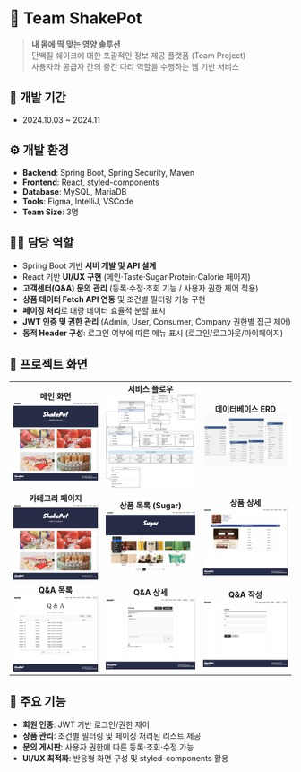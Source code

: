 # 🥤 Team ShakePot

> **내 몸에 딱 맞는 영양 솔루션**  
> 단백질 쉐이크에 대한 포괄적인 정보 제공 플랫폼 (Team Project)  
> 사용자와 공급자 간의 중간 다리 역할을 수행하는 웹 기반 서비스

## 📅 개발 기간
- 2024.10.03 ~ 2024.11

## ⚙️ 개발 환경
- **Backend**: Spring Boot, Spring Security, Maven  
- **Frontend**: React, styled-components  
- **Database**: MySQL, MariaDB  
- **Tools**: Figma, IntelliJ, VSCode  
- **Team Size**: 3명  

## 👨‍💻 담당 역할
- Spring Boot 기반 **서버 개발 및 API 설계**  
- React 기반 **UI/UX 구현** (메인·Taste·Sugar·Protein·Calorie 페이지)  
- **고객센터(Q&A) 문의 관리** (등록·수정·조회 기능 / 사용자 권한 제어 적용)  
- **상품 데이터 Fetch API 연동** 및 조건별 필터링 기능 구현  
- **페이징 처리**로 대량 데이터 효율적 분할 표시  
- **JWT 인증 및 권한 관리** (Admin, User, Consumer, Company 권한별 접근 제어)  
- **동적 Header 구성**: 로그인 여부에 따른 메뉴 표시 (로그인/로그아웃/마이페이지)  

## 📂 프로젝트 화면

<table>
  <tr>
    <td align="center"><b>메인 화면</b><br><img src="Screenshots/그림14.png" width="250"/></td>
    <td align="center"><b>서비스 플로우</b><br><img src="Screenshots/그림15.png" width="250"/></td>
    <td align="center"><b>데이터베이스 ERD</b><br><img src="Screenshots/그림16.png" width="250"/></td>
  </tr>
  <tr>
    <td align="center"><b>카테고리 페이지</b><br><img src="Screenshots/그림7.png" width="250"/></td>
    <td align="center"><b>상품 목록 (Sugar)</b><br><img src="Screenshots/그림8.png" width="250"/></td>
    <td align="center"><b>상품 상세</b><br><img src="Screenshots/그림9.png" width="250"/></td>
  </tr>
  <tr>
    <td align="center"><b>Q&A 목록</b><br><img src="Screenshots/그림11.png" width="250"/></td>
    <td align="center"><b>Q&A 상세</b><br><img src="Screenshots/그림12.png" width="250"/></td>
    <td align="center"><b>Q&A 작성</b><br><img src="Screenshots/그림13.png" width="250"/></td>
  </tr>
</table>


## 🔑 주요 기능
- **회원 인증**: JWT 기반 로그인/권한 제어  
- **상품 관리**: 조건별 필터링 및 페이징 처리된 리스트 제공  
- **문의 게시판**: 사용자 권한에 따른 등록·조회·수정 가능  
- **UI/UX 최적화**: 반응형 화면 구성 및 styled-components 활용  

